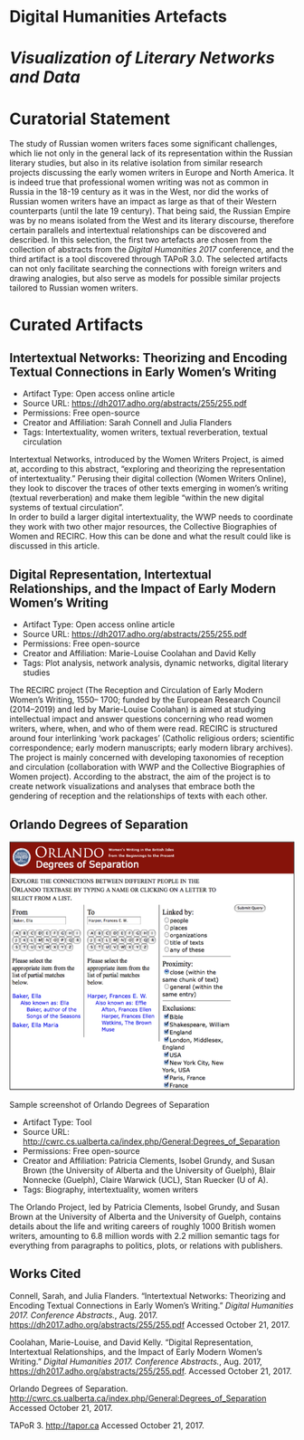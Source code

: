 # Digital Humanities Artefacts

# *Visualization of Literary Networks and Data*

# Curatorial Statement

The study of Russian women writers faces some significant challenges, which lie not only in the general lack of its representation within the Russian literary studies, but also in its relative isolation from similar research projects discussing the early women writers in Europe and North America. It is indeed true that professional women writing was not as common in Russia in the 18-19 century as it was in the West, nor did the works of Russian women writers have an impact as large as that of their Western counterparts (until the late 19 century). That being said, the Russian Empire was by no means isolated from the West and its literary discourse, therefore certain parallels and intertextual relationships can be discovered and described. 
In this selection, the first two artefacts are chosen from the collection of abstracts from the *Digital Humanities 2017* conference, and the third artifact is a tool discovered through TAPoR 3.0. The selected artifacts can not only facilitate searching the connections with foreign writers and drawing analogies, but also serve as models for possible similar projects tailored to Russian women writers.
  

# Curated Artifacts

## Intertextual Networks: Theorizing and Encoding Textual Connections in Early Women’s Writing

* Artifact Type: Open access online article
* Source URL: https://dh2017.adho.org/abstracts/255/255.pdf
* Permissions: Free open-source
* Creator and Affiliation: Sarah Connell and Julia Flanders
* Tags: Intertextuality, women writers, textual reverberation, textual circulation

Intertextual Networks, introduced by the Women Writers Project, is aimed at, according to this abstract, “exploring and theorizing the representation of intertextuality.” Perusing their digital collection (Women Writers Online), they look to discover the traces of other texts emerging in women’s writing (textual reverberation) and make them legible “within the new digital systems of textual circulation”.  
In order to build a larger digital intertextuality, the WWP needs to coordinate they work with two other major resources, the Collective Biographies of Women and RECIRC. How this can be done and what the result could like is discussed in this article.  

## Digital Representation, Intertextual Relationships, and the Impact of Early Modern Women’s Writing


* Artifact Type: Open access online article
* Source URL: https://dh2017.adho.org/abstracts/255/255.pdf
* Permissions: Free open-source
* Creator and Affiliation: Marie-Louise Coolahan and David Kelly
* Tags: Plot analysis, network analysis, dynamic networks, digital literary studies

The RECIRC project (The Reception and Circulation of Early Modern Women’s Writing, 1550– 1700; funded by the European Research Council (2014–2019) and led by Marie-Louise Coolahan) is aimed at studying intellectual impact and answer questions concerning who read women writers, where, when, and who of them were read.  RECIRC is structured around four interlinking ‘work packages’ (Catholic religious orders; scientific correspondence; early modern manuscripts; early modern library archives).
The project is mainly concerned with developing taxonomies of reception and circulation (collaboration with WWP and the Collective Biographies of Women project).  According to the abstract, the aim of the project is to create network visualizations and analyses that embrace both the gendering of reception and the relationships of texts with each other. 
 

## Orlando Degrees of Separation 

![screenshot](https://github.com/glebvinokurov/curatedartifacts/blob/master/Orlando6degrees.png)

Sample screenshot of Orlando Degrees of Separation


* Artifact Type: Tool
* Source URL: http://cwrc.cs.ualberta.ca/index.php/General:Degrees_of_Separation
* Permissions: Free open-source
* Creator and Affiliation: Patricia Clements, Isobel Grundy, and Susan Brown (the University of Alberta and the University of Guelph), Blair Nonnecke (Guelph), Claire Warwick (UCL), Stan Ruecker (U of A).
* Tags: Biography, intertextuality, women writers

The Orlando Project, led by Patricia Clements, Isobel Grundy, and Susan Brown at the University of Alberta and the University of Guelph, contains details about the life and writing careers of roughly 1000 British women writers, amounting to 6.8 million words with 2.2 million semantic tags for everything from paragraphs to politics, plots, or relations with publishers.  

## Works Cited 


Connell, Sarah, and Julia Flanders. “Intertextual Networks: Theorizing and Encoding Textual Connections in Early Women’s Writing.” *Digital Humanities 2017. Conference Abstracts.*, Aug. 2017. https://dh2017.adho.org/abstracts/255/255.pdf Accessed October 21, 2017.

Coolahan, Marie-Louise, and David Kelly. “Digital Representation, Intertextual Relationships, and the Impact of Early Modern Women’s Writing.” *Digital Humanities 2017. Conference Abstracts.*, Aug. 2017, https://dh2017.adho.org/abstracts/255/255.pdf. Accessed October 21, 2017.

Orlando Degrees of Separation. http://cwrc.cs.ualberta.ca/index.php/General:Degrees_of_Separation Accessed October 21, 2017.

TAPoR 3. http://tapor.ca Accessed October 21, 2017.

